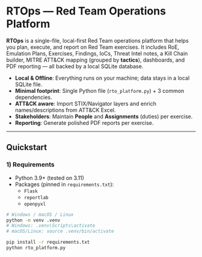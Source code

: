 # RTOps — Red Team Operations Platform

**RTOps** is a single-file, local-first Red Team operations platform that helps you plan, execute, and report on Red Team exercises. It includes RoE, Emulation Plans, Exercises, Findings, IoCs, Threat Intel notes, a Kill Chain builder, MITRE ATT&CK mapping (grouped by **tactics**), dashboards, and PDF reporting — all backed by a local SQLite database.

- **Local & Offline**: Everything runs on your machine; data stays in a local SQLite file.
- **Minimal footprint**: Single Python file (`rto_platform.py`) + 3 common dependencies.
- **ATT&CK aware**: Import STIX/Navigator layers and enrich names/descriptions from ATT&CK Excel.
- **Stakeholders**: Maintain **People** and **Assignments** (duties) per exercise.
- **Reporting**: Generate polished PDF reports per exercise.

---

## Quickstart

### 1) Requirements

- Python 3.9+ (tested on 3.11)
- Packages (pinned in `requirements.txt`):
  - `Flask`
  - `reportlab`
  - `openpyxl`

```bash
# Windows / macOS / Linux
python -m venv .venv
# Windows: .venv\Scripts\activate
# macOS/Linux: source .venv/bin/activate

pip install -r requirements.txt
python rto_platform.py
